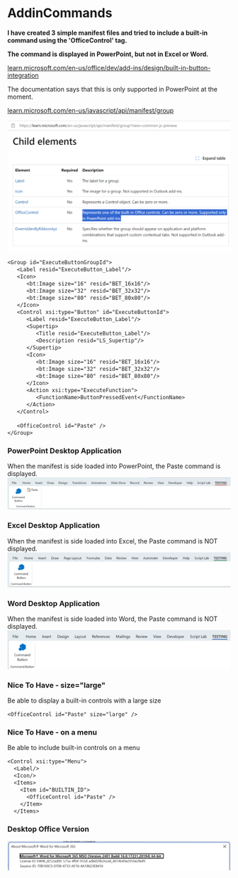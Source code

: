# AddinCommands
<B>I have created 3 simple manifest files and tried to include a built-in command using the 'OfficeControl' tag.

The command is displayed in PowerPoint, but not in Excel or Word.</B>


<A href="https://learn.microsoft.com/en-us/office/dev/add-ins/design/built-in-button-integration">learn.microsoft.com/en-us/office/dev/add-ins/design/built-in-button-integration</a>

The documentation says that this is only supported in PowerPoint at the moment.

<A href="https://learn.microsoft.com/en-us/javascript/api/manifest/group">learn.microsoft.com/en-us/javascript/api/manifest/group</a>

<img width="700" src="powerpoint-docs-screenshot.png">

```
<Group id="ExecuteButtonGroupId">
   <Label resid="ExecuteButton_Label"/>
   <Icon>
      <bt:Image size="16" resid="BET_16x16"/>
      <bt:Image size="32" resid="BET_32x32"/>
      <bt:Image size="80" resid="BET_80x80"/>
   </Icon>
   <Control xsi:type="Button" id="ExecuteButtonId">
      <Label resid="ExecuteButton_Label"/>
      <Supertip>
         <Title resid="ExecuteButton_Label"/>
         <Description resid="LS_Supertip"/>
      </Supertip>
      <Icon>
         <bt:Image size="16" resid="BET_16x16"/>
         <bt:Image size="32" resid="BET_32x32"/>
         <bt:Image size="80" resid="BET_80x80"/>
      </Icon>
      <Action xsi:type="ExecuteFunction">
         <FunctionName>ButtonPressedEvent</FunctionName>
      </Action>
   </Control>

   <OfficeControl id="Paste" />
</Group>
```


<H3>PowerPoint Desktop Application</H3>
When the manifest is side loaded into PowerPoint, the Paste command is displayed.
<img src="powerpoint-addincommands.png">

<H3>Excel Desktop Application</H3>
When the manifest is side loaded into Excel, the Paste command is NOT displayed.
<img src="excel-addincommands.png">

<H3>Word Desktop Application</H3>
When the manifest is side loaded into Word, the Paste command is NOT displayed.
<img src="word-addincommands.png">


<H3>Nice To Have - size="large"</H3>
Be able to display a built-in controls with a large size

```
<OfficeControl id="Paste" size="large" />
```

<H3>Nice To Have - on a menu</H3>
Be able to include built-in controls on a menu

```
<Control xsi:type="Menu">
  <Label/>
  <Icon/>
  <Items>
    <Item id="BUILTIN_ID">
      <OfficeControl id="Paste" />
    </Item>
  </Items>
```

<H3>Desktop Office Version</H3>
<img src="word-version.png">
